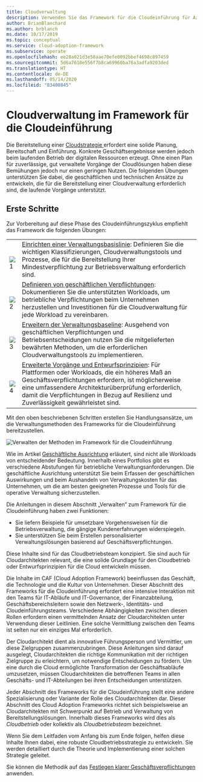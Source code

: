 ```yaml
---
title: Cloudverwaltung
description: Verwenden Sie das Framework für die Cloudeinführung für Azure, um zu erfahren, wie Sie die geschäftlichen und technischen Ansätze entwickeln, die Sie für eine effektive Cloudverwaltung benötigen.
author: BrianBlanchard
ms.author: brblanch
ms.date: 10/17/2019
ms.topic: conceptual
ms.service: cloud-adoption-framework
ms.subservice: operate
ms.openlocfilehash: ee28a021d3e58aae70efe0092bbef4698c897459
ms.sourcegitcommit: 5d6a7610e556f7b8ca69960ba76a3adfa9203ded
ms.translationtype: HT
ms.contentlocale: de-DE
ms.lasthandoff: 05/14/2020
ms.locfileid: "83400845"
---
```

# <a name="cloud-management-in-the-cloud-adoption-framework"></a>Cloudverwaltung im Framework für die Cloudeinführung

Die Bereitstellung einer [Cloudstrategie ](../strategy/index.md) erfordert eine solide Planung, Bereitschaft und Einführung. Konkrete Geschäftsergebnisse werden jedoch beim laufenden Betrieb der digitalen Ressourcen erzeugt. Ohne einen Plan für zuverlässige, gut verwaltete Vorgänge der Cloudlösungen haben diese Bemühungen jedoch nur einen geringen Nutzen. Die folgenden Übungen unterstützen Sie dabei, die geschäftlichen und technischen Ansätze zu entwickeln, die für die Bereitstellung einer Cloudverwaltung erforderlich sind, die laufende Vorgänge unterstützt.

## <a name="get-started"></a>Erste Schritte

Zur Vorbereitung auf diese Phase des Cloudeinführungszyklus empfiehlt das Framework die folgenden Übungen:

<!-- markdownlint-disable MD033 -->

| | |
|---|---|
| <br> ![1](../_images/icons/1.png)     | [Einrichten einer Verwaltungsbasislinie](./azure-management-guide/index.md): Definieren Sie die wichtigen Klassifizierungen, Cloudverwaltungstools und Prozesse, die für die Bereitstellung Ihrer Mindestverpflichtung zur Betriebsverwaltung erforderlich sind.                                |
| <br> ![2](../_images/icons/2.png)     | [Definieren von geschäftlichen Verpflichtungen](./considerations/business-alignment.md): Dokumentieren Sie die unterstützten Workloads, um betriebliche Verpflichtungen beim Unternehmen herzustellen und Investitionen für die Cloudverwaltung für jede Workload zu vereinbaren.                                |
| <br> ![3](../_images/icons/3.png)     | [Erweitern der Verwaltungsbaseline](./best-practices.md): Ausgehend von geschäftlichen Verpflichtungen und Betriebsentscheidungen nutzen Sie die mitgelieferten bewährten Methoden, um die erforderlichen Cloudverwaltungstools zu implementieren.                                |
| <br> ![4](../_images/icons/4.png)      | [Erweiterte Vorgänge und Entwurfsprinzipien](./design-principles.md): Für Plattformen oder Workloads, die ein höheres Maß an Geschäftsverpflichtungen erfordern, ist möglicherweise eine umfassendere Architekturüberprüfung erforderlich, damit die Verpflichtungen in Bezug auf Resilienz und Zuverlässigkeit gewährleistet sind.  |

Mit den oben beschriebenen Schritten erstellen Sie Handlungsansätze, um die Verwaltungsmethoden des Frameworks für die Cloudeinführung bereitzustellen.

<!-- cSpell:ignore CAF -->

![Verwalten der Methoden im Framework für die Cloudeinführung](../_images/manage/caf-manage.png)

Wie im Artikel [Geschäftliche Ausrichtung](./considerations/business-alignment.md) erläutert, sind nicht alle Workloads von entscheidender Bedeutung. Innerhalb eines Portfolios gibt es verschiedene Abstufungen für betriebliche Verwaltungsanforderungen. Die geschäftliche Ausrichtung unterstützt Sie beim Erfassen der geschäftlichen Auswirkungen und beim Aushandeln von Verwaltungskosten für das Unternehmen, um die am besten geeigneten Prozesse und Tools für die operative Verwaltung sicherzustellen.

Die Anleitungen in diesem Abschnitt „Verwalten“ zum Framework für die Cloudeinführung haben zwei Funktionen:

- Sie liefern Beispiele für umsetzbare Vorgehensweisen für die Betriebsverwaltung, die gängige Kundenerfahrungen widerspiegeln.
- Sie unterstützen Sie beim Erstellen personalisierter Verwaltungslösungen basierend auf Geschäftsverpflichtungen.

Diese Inhalte sind für das Cloudbetriebsteam konzipiert. Sie sind auch für Cloudarchitekten relevant, die eine solide Grundlage für den Cloudbetrieb oder Entwurfsprinzipien für die Cloud entwickeln müssen.

Die Inhalte im CAF (Cloud Adoption Framework) beeinflussen das Geschäft, die Technologie und die Kultur von Unternehmen. Dieser Abschnitt des Frameworks für die Cloudeinführung erfordert eine intensive Interaktion mit den Teams für IT-Abläufe und IT-Governance, der Finanzabteilung, Geschäftsbereichsleitern sowie den Netzwerk-, Identitäts- und Cloudeinführungsteams. Verschiedene Abhängigkeiten zwischen diesen Rollen erfordern einen vermittelnden Ansatz der Cloudarchitekten unter Verwendung dieser Leitlinien. Eine solche Vermittlung zwischen den Teams ist selten nur ein einziges Mal erforderlich.

Der Cloudarchitekt dient als innovative Führungsperson und Vermittler, um diese Zielgruppen zusammenzubringen. Diese Anleitungen sind darauf ausgelegt, Cloudarchitekten die richtige Kommunikation mit der richtigen Zielgruppe zu erleichtern, um notwendige Entscheidungen zu fördern. Um eine durch die Cloud ermöglichte Transformation der Geschäftsabläufe umzusetzen, müssen Cloudarchitekten die betroffenen Teams in allen Geschäfts- und IT-Abteilungen bei ihren Entscheidungen unterstützen.

Jeder Abschnitt des Frameworks für die Cloudeinführung stellt eine andere Spezialisierung oder Variante der Rolle des Cloudarchitekten dar. Dieser Abschnitt des Cloud Adoption Frameworks richtet sich beispielsweise an Cloudarchitekten mit Schwerpunkt auf Betrieb und Verwaltung von Bereitstellungslösungen. Innerhalb dieses Frameworks wird dies als _Cloudbetrieb_ oder kollektiv als _Cloudbetriebsteam_ bezeichnet.

Wenn Sie dem Leitfaden vom Anfang bis zum Ende folgen, helfen diese Inhalte Ihnen dabei, eine robuste Cloudbetriebsstrategie zu entwickeln. Sie werden detailliert durch die Theorie und Implementierung einer solchen Strategie geleitet.

Sie können die Methodik auf das [Festlegen klarer Geschäftsverpflichtungen](./considerations/business-alignment.md) anwenden.

<!-- TODO: For a crash course on the theory and quick access to Azure implementation, get started with the [governance guides overview](TODO). Using this guidance, you can start small and iteratively improve your governance needs in parallel with cloud adoption efforts. -->
